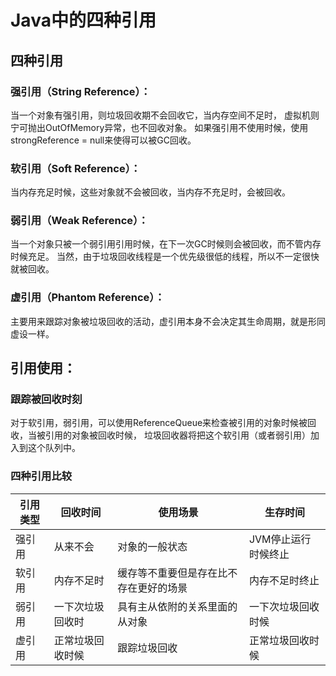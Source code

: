 # Java中的四种引用

## 四种引用

### 强引用（String Reference）：

当一个对象有强引用，则垃圾回收期不会回收它，当内存空间不足时， 虚拟机则宁可抛出OutOfMemory异常，也不回收对象。 如果强引用不使用时候，使用strongReference = null来使得可以被GC回收。

### 软引用（Soft Reference）：

当内存充足时候，这些对象就不会被回收，当内存不充足时，会被回收。

### 弱引用（Weak Reference）：

当一个对象只被一个弱引用引用时候，在下一次GC时候则会被回收，而不管内存时候充足。 当然，由于垃圾回收线程是一个优先级很低的线程，所以不一定很快就被回收。

### 虚引用（Phantom Reference）：

主要用来跟踪对象被垃圾回收的活动，虚引用本身不会决定其生命周期，就是形同虚设一样。

## 引用使用：

### 跟踪被回收时刻

对于软引用，弱引用，可以使用ReferenceQueue来检查被引用的对象时候被回收，当被引用的对象被回收时候， 垃圾回收器将把这个软引用（或者弱引用）加入到这个队列中。

### 四种引用比较

|引用类型|回收时间|使用场景|生存时间|
|----|----|----|----|
|强引用|从来不会|对象的一般状态|JVM停止运行时候终止|
|软引用|内存不足时|缓存等不重要但是存在比不存在更好的场景|内存不足时终止|
|弱引用|一下次垃圾回收时|具有主从依附的关系里面的从对象|一下次垃圾回收时候|
|虚引用|正常垃圾回收时候|跟踪垃圾回收|正常垃圾回收时候|











